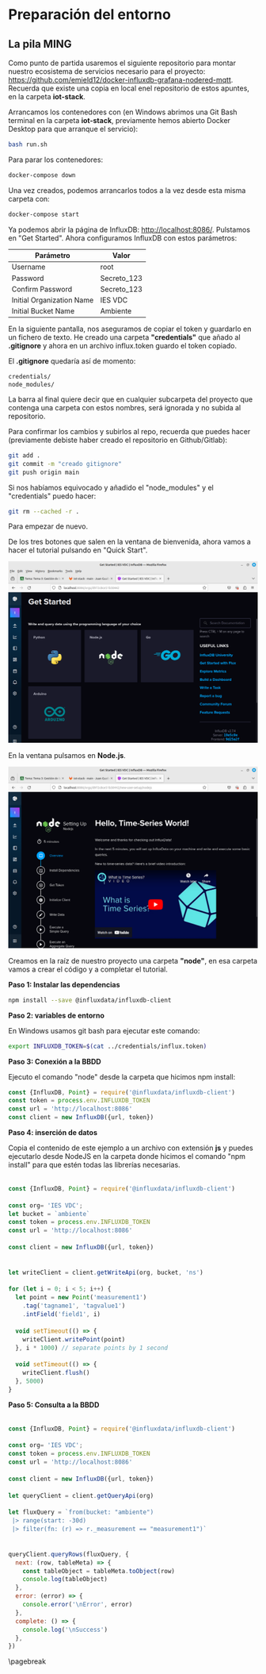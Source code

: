 # Preparación del entorno


## La pila MING

Como punto de partida usaremos el siguiente repositorio para montar nuestro ecosistema de servicios necesario para el proyecto: <https://github.com/emield12/docker-influxdb-grafana-nodered-mqtt>. Recuerda que existe una copia en local enel repositorio de estos apuntes, en la carpeta **iot-stack**.

Arrancamos los contenedores con (en Windows abrimos una Git Bash terminal en la carpeta **iot-stack**, previamente hemos abierto Docker Desktop para que arranque el servicio):

```bash
bash run.sh
```

Para parar los contenedores:

```bash
docker-compose down
```

Una vez creados, podemos arrancarlos todos a la vez desde esta misma carpeta con:

```bash
docker-compose start
```

Ya podemos abrir la página de InfluxDB: <http://localhost:8086/>. Pulstamos en "Get Started". Ahora configuramos InfluxDB con estos parámetros:

Parámetro | Valor
----------|------
Username | root
Password | Secreto_123
Confirm Password | Secreto_123
Initial Organization Name | IES VDC
Initial Bucket Name | Ambiente

En la siguiente pantalla, nos aseguramos de copiar el token y guardarlo en un fichero de texto. He creado una carpeta **"credentials"** que añado al **.gitignore** y ahora en un archivo influx.token guardo el token copiado.

El **.gitignore** quedaría así de momento:

```git
credentials/
node_modules/
```

La barra al final quiere decir que en cualquier subcarpeta del proyecto que contenga una carpeta con estos nombres, será ignorada y no subida al repositorio.

Para confirmar los cambios y subirlos al repo, recuerda que puedes hacer (previamente debiste haber creado el repositorio en Github/Gitlab):

```bash
git add .
git commit -m "creado gitignore"
git push origin main
```

Si nos habíamos equivocado y añadido el "node_modules" y el "credentials" puedo hacer: 

```bash 
git rm --cached -r .
```

Para empezar de nuevo.

De los tres botones que salen en la ventana de bienvenida, ahora vamos a hacer el tutorial pulsando en "Quick Start".

![Ventana de "Get Started"](docs/GetStarted.png)

En la ventana pulsamos en **Node.js**.

![Ventana de bienvenida de NodeJS con el Vídeo de Youtube](docs/nodeJSWelcome.png)

Creamos en la raíz de nuestro proyecto una carpeta **"node"**, en esa carpeta vamos a crear el código y a completar el tutorial. 

**Paso 1: Instalar las dependencias**

```bash 
npm install --save @influxdata/influxdb-client
```

**Paso 2: variables de entorno**

En Windows usamos git bash para ejecutar este comando:

```bash 
export INFLUXDB_TOKEN=$(cat ../credentials/influx.token)
```

**Paso 3: Conexión a la BBDD**

Ejecuto el comando "node" desde la carpeta que hicimos npm install:

```javascript 
const {InfluxDB, Point} = require('@influxdata/influxdb-client')
const token = process.env.INFLUXDB_TOKEN
const url = 'http://localhost:8086'
const client = new InfluxDB({url, token})
```

**Paso 4: inserción de datos**

Copia el contenido de este ejemplo a un archivo con extensión **js** y puedes ejecutarlo desde NodeJS en la carpeta donde hicimos el comando "npm install" para que estén todas las librerías necesarias. 

```javascript

const {InfluxDB, Point} = require('@influxdata/influxdb-client')

const org= 'IES VDC';
let bucket = `ambiente`
const token = process.env.INFLUXDB_TOKEN
const url = 'http://localhost:8086'

const client = new InfluxDB({url, token})


let writeClient = client.getWriteApi(org, bucket, 'ns')

for (let i = 0; i < 5; i++) {
  let point = new Point('measurement1')
    .tag('tagname1', 'tagvalue1')
    .intField('field1', i)

  void setTimeout(() => {
    writeClient.writePoint(point)
  }, i * 1000) // separate points by 1 second

  void setTimeout(() => {
    writeClient.flush()
  }, 5000)
}

```

**Paso 5: Consulta a la BBDD** 

```javascript

const {InfluxDB, Point} = require('@influxdata/influxdb-client')

const org= 'IES VDC';
const token = process.env.INFLUXDB_TOKEN
const url = 'http://localhost:8086'

const client = new InfluxDB({url, token})

let queryClient = client.getQueryApi(org)

let fluxQuery = `from(bucket: "ambiente")
 |> range(start: -30d)
 |> filter(fn: (r) => r._measurement == "measurement1")`


queryClient.queryRows(fluxQuery, {
  next: (row, tableMeta) => {
    const tableObject = tableMeta.toObject(row)
    console.log(tableObject)
  },
  error: (error) => {
    console.error('\nError', error)
  },
  complete: () => {
    console.log('\nSuccess')
  },
})

```
\pagebreak
